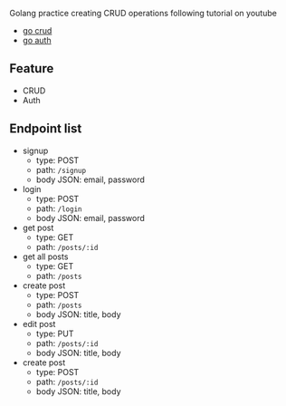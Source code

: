 Golang practice creating CRUD operations following tutorial on youtube

- [go crud](https://www.youtube.com/watch?v=lf_kiH_NPvM)
- [go auth](https://www.youtube.com/watch?v=ma7rUS_vW9M)

## Feature

- CRUD
- Auth

## Endpoint list

- signup
  - type: POST
  - path: `/signup`
  - body JSON: email, password
- login
  - type: POST
  - path: `/login`
  - body JSON: email, password
- get post
  - type: GET
  - path: `/posts/:id`
- get all posts
  - type: GET
  - path: `/posts`
- create post
  - type: POST
  - path: `/posts`
  - body JSON: title, body
- edit post
  - type: PUT
  - path: `/posts/:id`
  - body JSON: title, body
- create post
  - type: POST
  - path: `/posts/:id`
  - body JSON: title, body
